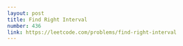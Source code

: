 ```yaml
---
layout: post
title: Find Right Interval
number: 436
link: https://leetcode.com/problems/find-right-interval
---
```

